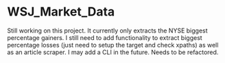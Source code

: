 # WSJ_Market_Data

Still working on this project. It currently only extracts the NYSE biggest percentage gainers. I still need to add functionality to extract biggest percentage losses (just need to setup the target and check xpaths) as well as an article scraper. I may add a CLI in the future. Needs to be refactored.
